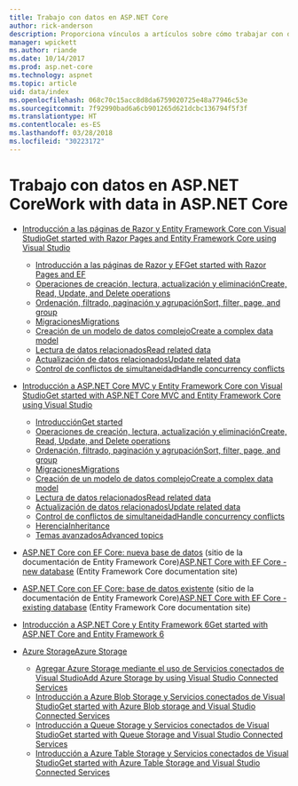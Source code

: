 ```yaml
---
title: Trabajo con datos en ASP.NET Core
author: rick-anderson
description: Proporciona vínculos a artículos sobre cómo trabajar con datos. En muchos se usa Entity Framework Core.
manager: wpickett
ms.author: riande
ms.date: 10/14/2017
ms.prod: asp.net-core
ms.technology: aspnet
ms.topic: article
uid: data/index
ms.openlocfilehash: 068c70c15acc8d8da6759020725e48a77946c53e
ms.sourcegitcommit: 7f92990bad6a6cb901265d621dcbc136794f5f3f
ms.translationtype: HT
ms.contentlocale: es-ES
ms.lasthandoff: 03/28/2018
ms.locfileid: "30223172"
---
```

# <a name="work-with-data-in-aspnet-core"></a><span data-ttu-id="63b6c-104">Trabajo con datos en ASP.NET Core</span><span class="sxs-lookup"><span data-stu-id="63b6c-104">Work with data in ASP.NET Core</span></span>

* [<span data-ttu-id="63b6c-105">Introducción a las páginas de Razor y Entity Framework Core con Visual Studio</span><span class="sxs-lookup"><span data-stu-id="63b6c-105">Get started with Razor Pages and Entity Framework Core using Visual Studio</span></span>](xref:data/ef-rp/index)

   * [<span data-ttu-id="63b6c-106">Introducción a las páginas de Razor y EF</span><span class="sxs-lookup"><span data-stu-id="63b6c-106">Get started with Razor Pages and EF</span></span>](xref:data/ef-rp/intro)
   * [<span data-ttu-id="63b6c-107">Operaciones de creación, lectura, actualización y eliminación</span><span class="sxs-lookup"><span data-stu-id="63b6c-107">Create, Read, Update, and Delete operations</span></span>](xref:data/ef-rp/crud)
   * [<span data-ttu-id="63b6c-108">Ordenación, filtrado, paginación y agrupación</span><span class="sxs-lookup"><span data-stu-id="63b6c-108">Sort, filter, page, and group</span></span>](xref:data/ef-rp/sort-filter-page)
   * [<span data-ttu-id="63b6c-109">Migraciones</span><span class="sxs-lookup"><span data-stu-id="63b6c-109">Migrations</span></span>](xref:data/ef-rp/migrations)
   * [<span data-ttu-id="63b6c-110">Creación de un modelo de datos complejo</span><span class="sxs-lookup"><span data-stu-id="63b6c-110">Create a complex data model</span></span>](xref:data/ef-rp/complex-data-model)
   * [<span data-ttu-id="63b6c-111">Lectura de datos relacionados</span><span class="sxs-lookup"><span data-stu-id="63b6c-111">Read related data</span></span>](xref:data/ef-rp/read-related-data)
   * [<span data-ttu-id="63b6c-112">Actualización de datos relacionados</span><span class="sxs-lookup"><span data-stu-id="63b6c-112">Update related data</span></span>](xref:data/ef-rp/update-related-data)
   * [<span data-ttu-id="63b6c-113">Control de conflictos de simultaneidad</span><span class="sxs-lookup"><span data-stu-id="63b6c-113">Handle concurrency conflicts</span></span>](xref:data/ef-rp/concurrency)

*   [<span data-ttu-id="63b6c-114">Introducción a ASP.NET Core MVC y Entity Framework Core con Visual Studio</span><span class="sxs-lookup"><span data-stu-id="63b6c-114">Get started with ASP.NET Core MVC and Entity Framework Core using Visual Studio</span></span>](ef-mvc/index.md)
    *   [<span data-ttu-id="63b6c-115">Introducción</span><span class="sxs-lookup"><span data-stu-id="63b6c-115">Get started</span></span>](ef-mvc/intro.md)
    *   [<span data-ttu-id="63b6c-116">Operaciones de creación, lectura, actualización y eliminación</span><span class="sxs-lookup"><span data-stu-id="63b6c-116">Create, Read, Update, and Delete operations</span></span>](xref:data/ef-mvc/crud)
    *   [<span data-ttu-id="63b6c-117">Ordenación, filtrado, paginación y agrupación</span><span class="sxs-lookup"><span data-stu-id="63b6c-117">Sort, filter, page, and group</span></span>](xref:data/ef-mvc/sort-filter-page)
    *   [<span data-ttu-id="63b6c-118">Migraciones</span><span class="sxs-lookup"><span data-stu-id="63b6c-118">Migrations</span></span>](xref:data/ef-mvc/migrations)
    *   [<span data-ttu-id="63b6c-119">Creación de un modelo de datos complejo</span><span class="sxs-lookup"><span data-stu-id="63b6c-119">Create a complex data model</span></span>](ef-mvc/complex-data-model.md)
    *   [<span data-ttu-id="63b6c-120">Lectura de datos relacionados</span><span class="sxs-lookup"><span data-stu-id="63b6c-120">Read related data</span></span>](ef-mvc/read-related-data.md)
    *   [<span data-ttu-id="63b6c-121">Actualización de datos relacionados</span><span class="sxs-lookup"><span data-stu-id="63b6c-121">Update related data</span></span>](ef-mvc/update-related-data.md)
    *   [<span data-ttu-id="63b6c-122">Control de conflictos de simultaneidad</span><span class="sxs-lookup"><span data-stu-id="63b6c-122">Handle concurrency conflicts</span></span>](ef-mvc/concurrency.md)
    *   [<span data-ttu-id="63b6c-123">Herencia</span><span class="sxs-lookup"><span data-stu-id="63b6c-123">Inheritance</span></span>](ef-mvc/inheritance.md)
    *   [<span data-ttu-id="63b6c-124">Temas avanzados</span><span class="sxs-lookup"><span data-stu-id="63b6c-124">Advanced topics</span></span>](ef-mvc/advanced.md)
* <span data-ttu-id="63b6c-125">[ASP.NET Core con EF Core: nueva base de datos](https://docs.microsoft.com/ef/core/get-started/aspnetcore/new-db) (sitio de la documentación de Entity Framework Core)</span><span class="sxs-lookup"><span data-stu-id="63b6c-125">[ASP.NET Core with EF Core - new database](https://docs.microsoft.com/ef/core/get-started/aspnetcore/new-db) (Entity Framework Core documentation site)</span></span>
* <span data-ttu-id="63b6c-126">[ASP.NET Core con EF Core: base de datos existente](https://docs.microsoft.com/ef/core/get-started/aspnetcore/existing-db) (sitio de la documentación de Entity Framework Core)</span><span class="sxs-lookup"><span data-stu-id="63b6c-126">[ASP.NET Core with EF Core - existing database](https://docs.microsoft.com/ef/core/get-started/aspnetcore/existing-db) (Entity Framework Core documentation site)</span></span>
*   [<span data-ttu-id="63b6c-127">Introducción a ASP.NET Core y Entity Framework 6</span><span class="sxs-lookup"><span data-stu-id="63b6c-127">Get started with ASP.NET Core and Entity Framework 6</span></span>](entity-framework-6.md)
*   [<span data-ttu-id="63b6c-128">Azure Storage</span><span class="sxs-lookup"><span data-stu-id="63b6c-128">Azure Storage</span></span>](azure-storage/index.md)
    *   [<span data-ttu-id="63b6c-129">Agregar Azure Storage mediante el uso de Servicios conectados de Visual Studio</span><span class="sxs-lookup"><span data-stu-id="63b6c-129">Add Azure Storage by using Visual Studio Connected Services</span></span>](https://azure.microsoft.com/documentation/articles/vs-azure-tools-connected-services-storage/)
    *   [<span data-ttu-id="63b6c-130">Introducción a Azure Blob Storage y Servicios conectados de Visual Studio</span><span class="sxs-lookup"><span data-stu-id="63b6c-130">Get started with Azure Blob storage and Visual Studio Connected Services</span></span>](https://azure.microsoft.com/documentation/articles/vs-storage-aspnet5-getting-started-blobs/)
    *   [<span data-ttu-id="63b6c-131">Introducción a Queue Storage y Servicios conectados de Visual Studio</span><span class="sxs-lookup"><span data-stu-id="63b6c-131">Get started with Queue Storage and Visual Studio Connected Services</span></span>](https://azure.microsoft.com/documentation/articles/vs-storage-aspnet5-getting-started-queues/)
    *   [<span data-ttu-id="63b6c-132">Introducción a Azure Table Storage y Servicios conectados de Visual Studio</span><span class="sxs-lookup"><span data-stu-id="63b6c-132">Get started with Azure Table Storage and Visual Studio Connected Services</span></span>](https://azure.microsoft.com/documentation/articles/vs-storage-aspnet5-getting-started-tables/)

